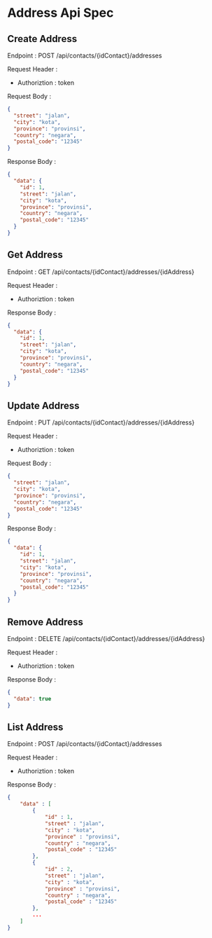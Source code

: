 # Address Api Spec

## Create Address

Endpoint : POST /api/contacts/{idContact}/addresses

Request Header :

- Authoriztion : token

Request Body :

```json
{
  "street": "jalan",
  "city": "kota",
  "province": "provinsi",
  "country": "negara",
  "postal_code": "12345"
}
```

Response Body :

```json
{
  "data": {
    "id": 1,
    "street": "jalan",
    "city": "kota",
    "province": "provinsi",
    "country": "negara",
    "postal_code": "12345"
  }
}
```

## Get Address

Endpoint : GET /api/contacts/{idContact}/addresses/{idAddress}

Request Header :

- Authoriztion : token

Response Body :

```json
{
  "data": {
    "id": 1,
    "street": "jalan",
    "city": "kota",
    "province": "provinsi",
    "country": "negara",
    "postal_code": "12345"
  }
}
```

## Update Address

Endpoint : PUT /api/contacts/{idContact}/addresses/{idAddress}

Request Header :

- Authoriztion : token

Request Body :

```json
{
  "street": "jalan",
  "city": "kota",
  "province": "provinsi",
  "country": "negara",
  "postal_code": "12345"
}
```

Response Body :

```json
{
  "data": {
    "id": 1,
    "street": "jalan",
    "city": "kota",
    "province": "provinsi",
    "country": "negara",
    "postal_code": "12345"
  }
}
```

## Remove Address

Endpoint : DELETE /api/contacts/{idContact}/addresses/{idAddress}

Request Header :

- Authoriztion : token

Response Body :

```json
{
  "data": true
}
```

## List Address

Endpoint : POST /api/contacts/{idContact}/addresses

Request Header :

- Authoriztion : token

Response Body :

```json
{
    "data" : [
        {
            "id" : 1,
            "street" : "jalan",
            "city" : "kota",
            "province" : "provinsi",
            "country" : "negara",
            "postal_code" : "12345"
        },
        {
            "id" : 2,
            "street" : "jalan",
            "city" : "kota",
            "province" : "provinsi",
            "country" : "negara",
            "postal_code" : "12345"
        },
        ...
    ]
}
```
